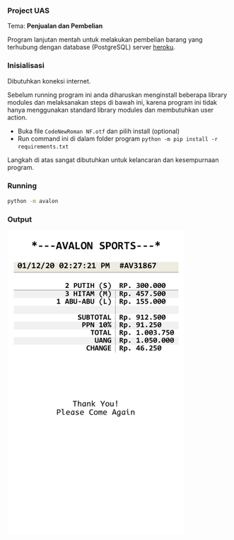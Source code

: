 ### Project UAS

Tema: **Penjualan dan Pembelian**  

Program lanjutan mentah untuk melakukan pembelian barang yang
terhubung dengan database (PostgreSQL) server [heroku](https://heroku.com).


### Inisialisasi

Dibutuhkan koneksi internet.

Sebelum running program ini anda diharuskan menginstall beberapa library modules dan melaksanakan steps di bawah ini, karena program ini tidak hanya menggunakan standard library modules dan membutuhkan user action.

* Buka file `CodeNewRoman NF.otf` dan pilih install (optional)
* Run command ini di dalam folder program `python -m pip install -r requirements.txt`

Langkah di atas sangat dibutuhkan untuk kelancaran dan kesempurnaan program.

### Running
```sh
python -m avalon
```

### Output

<img src="https://raw.githubusercontent.com/adekmaulana/UAS/main/receipt.png" width="400px">
